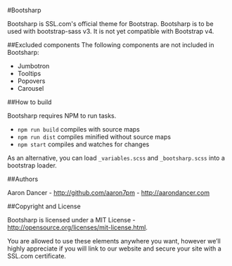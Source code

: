 #Bootsharp

Bootsharp is SSL.com's official theme for Bootstrap. Bootsharp is to be used with bootstrap-sass v3. It is not yet compatible with Bootstrap v4.

##Excluded components
The following components are not included in Bootsharp:
 - Jumbotron
 - Tooltips
 - Popovers
 - Carousel

##How to build

Bootsharp requires NPM to run tasks.

 - `npm run build` compiles with source maps
 - `npm run dist` compiles minified without source maps
 - `npm start` compiles and watches for changes

 As an alternative, you can load `_variables.scss` and `_bootsharp.scss` into a bootstrap loader.

 ##Authors

 Aaron Dancer - http://github.com/aaron7pm - http://aarondancer.com

##Copyright and License

Bootsharp is licensed under a MIT License - http://opensource.org/licenses/mit-license.html.

You are allowed to use these elements anywhere you want, however we’ll highly appreciate if you will link to our website and secure your site with a SSL.com certificate.
